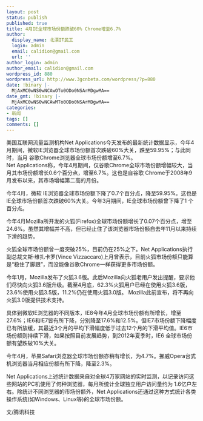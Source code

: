 ```yaml
---
layout: post
status: publish
published: true
title: 4月IE全球市场份额跌破60% Chrome增至6.7%
author:
  display_name: 北漂IT民工
  login: admin
  email: calidion@gmail.com
  url: ''
author_login: admin
author_email: calidion@gmail.com
wordpress_id: 880
wordpress_url: http://www.3gcnbeta.com/wordpress/?p=880
date: !binary |-
  MjAxMC0wNS0wNCAwOTo0ODo0NSArMDgwMA==
date_gmt: !binary |-
  MjAxMC0wNS0wNCAwMTo0ODo0NSArMDgwMA==
categories:
- 新闻
tags: []
comments: []
---
```

<p>美国互联网流量监测机构Net Applications今天发布的最新统计数据显示，今年4月期间，微软IE浏览器全球市场份额首次跌破60%大关，跌至59.95%；与此同时，当月 谷歌Chrome浏览器全球市场份额增至6.7%。<br />
Net Applications称，今年4月期间，仅谷歌Chrome全球市场份额增幅较大，当月其市场份额增长0.6个百分点，增至6.7%。这也是自谷歌 Chrome于2008年9月发布以来，其市场增幅第二高的月份。</p>
<p>今年4月，微软 IE浏览器全球市场份额下降了0.7个百分点，降至59.95%。这也是IE全球市场份额首次跌破60%大关。今年3月期间，IE全球市场份额曾下降了1 个百分点。</p>
<p>今年4月Mozilla所开发的火狐(Firefox)全球市场份额增长了0.07个百分点，增至24.6%。虽然其增幅并不高，但已经止住了该浏览器市场份额自去年11月以来持续下滑的趋势。</p>
<p>火狐全球市场份额曾一度突破25%，目前仍在25%之下。Net Applications执行副总裁文斯&middot;维扎卡罗(Vince Vizzaccaro)上月曾表示，目前火狐市场份额只能算是&ldquo;稳住了脚跟&rdquo;，而没能像谷歌Chrome一样获得更多市场份额。</p>
<p>今年1月，Mozilla发布了火狐3.6版。此后Mozilla向火狐老用户发出提醒，要求他们尽快向火狐3.6版升级。截至4月底，62.3%火狐用户已经在使用火狐3.6版，23.6%使用火狐3.5版，11.2%仍在使用火狐3.0版。 Mozilla此前宣布，将不再向火狐3.0版提供技术支持。</p>
<p>具体到微软IE浏览器的不同版本，IE8今年4月全球市场份额有所增长，增至27.6%；IE6和IE7皆有所下降，分别降至17.6%和12.5%。但IE7市场份额下降幅度已有所放缓，其最近3个月的平均下滑幅度低于过去12个月的下滑平均值。IE6市场份额则持续下滑，如果按照目前发展趋势，到2012年夏季时，IE6 全球市场份额有望跌破10%大关。</p>
<p>今年4月，苹果Safari浏览器全球市场份额亦稍有增长，为4.7%。挪威Opera台式机浏览器当月相应份额有所下降，降至2.3%。</p>
<p>Net Applications上述统计数据来自对全球4万家网站的实时监测，以记录访问这些网站的PC机使用了何种浏览器，每月所统计全球独立用户访问量约为 1.6亿户左右。除统计不同浏览器的市场份额外，Net Applications还通过这种方式统计各类操作系统(如Windows、Linux等)的全球市场份额。</p>
<p>文/腾讯科技</p>

